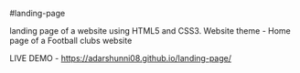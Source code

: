 #landing-page

landing page of a website using HTML5 and CSS3. Website theme - Home page of a Football clubs website

LIVE DEMO - https://adarshunni08.github.io/landing-page/

